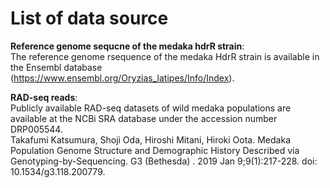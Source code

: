 # List of data source
__Reference genome sequcne of the medaka hdrR strain__:  
The reference genome rsequence of the medaka HdrR strain is available in the Ensembl database (https://www.ensembl.org/Oryzias_latipes/Info/Index).  

__RAD-seq reads__:    
Publicly available RAD-seq datasets of wild medaka populations are available at the NCBi SRA database under the accession number DRP005544.  
Takafumi Katsumura, Shoji Oda, Hiroshi Mitani, Hiroki Oota. Medaka Population Genome Structure and Demographic History Described via Genotyping-by-Sequencing. G3 (Bethesda)
. 2019 Jan 9;9(1):217-228. doi: 10.1534/g3.118.200779.



